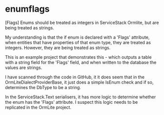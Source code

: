 enumflags
=========

[Flags] Enums should be treated as integers in ServiceStack Ormlite, but are being treated as strings.

My understanding is that the if enum is declared with a 'Flags' attribute, when entities that have properties of that enum type, they are treated as integers.  However, they are being treated as strings.

This is an example project that demonstrates this - which outputs a table with a string field for the 'Flags' field, and when written to the database the values are strings.

I have scanned through the code in GitHub, it it does seem that in the OrmLiteDialectProviderBase, it just does a simple IsEnum check and if so, determines the DbType to be a string.

In the ServiceStack.Text serialisers, it has more logic to determine whether the enum has the 'Flags' attribute.  I suspect this logic needs to be replicated in the OrmLite project.
